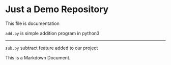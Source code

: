 # Just a Demo Repository

This file is documentation

`add.py` is simple addition program in python3
_______________________________________________
`sub.py` subtract feature added to our project

This is a Markdown Document.
